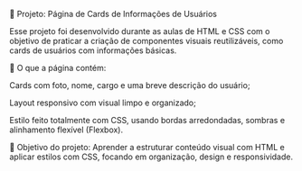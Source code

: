👥 Projeto: Página de Cards de Informações de Usuários

Esse projeto foi desenvolvido durante as aulas de HTML e CSS com o objetivo de praticar a criação de componentes visuais reutilizáveis, como cards de usuários com informações básicas.

📌 O que a página contém:

Cards com foto, nome, cargo e uma breve descrição do usuário;

Layout responsivo com visual limpo e organizado;

Estilo feito totalmente com CSS, usando bordas arredondadas, sombras e alinhamento flexível (Flexbox).

🎯 Objetivo do projeto:
Aprender a estruturar conteúdo visual com HTML e aplicar estilos com CSS, focando em organização, design e responsividade.

